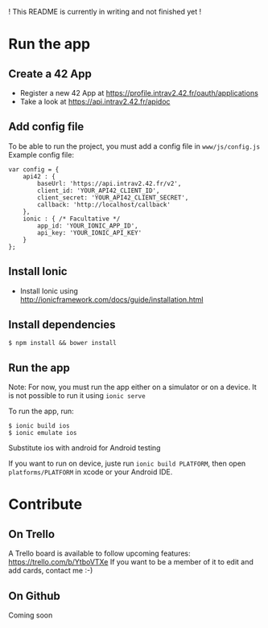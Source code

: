 ! This README is currently in writing and not finished yet !

# Run the app

## Create a 42 App

- Register a new 42 App at https://profile.intrav2.42.fr/oauth/applications
- Take a look at https://api.intrav2.42.fr/apidoc

## Add config file
To be able to run the project, you must add a config file in `www/js/config.js`
Example config file:

```
var config = {
    api42 : {
        baseUrl: 'https://api.intrav2.42.fr/v2',
        client_id: 'YOUR_API42_CLIENT_ID',
        client_secret: 'YOUR_API42_CLIENT_SECRET',
        callback: 'http://localhost/callback'
    },
    ionic : { /* Facultative */
        app_id: 'YOUR_IONIC_APP_ID',
        api_key: 'YOUR_IONIC_API_KEY'
    }
};
```

## Install Ionic

- Install Ionic using http://ionicframework.com/docs/guide/installation.html

## Install dependencies

`$ npm install && bower install`

## Run the app

Note: For now, you must run the app either on a simulator or on a device. It is not possible to run it using `ionic serve`

To run the app, run:
```
$ ionic build ios
$ ionic emulate ios
```
Substitute ios with android for Android testing

If you want to run on device, juste run `ionic build PLATFORM`, then open `platforms/PLATFORM` in xcode or your Android IDE.

# Contribute

## On Trello
A Trello board is available to follow upcoming features: https://trello.com/b/YtboVTXe
If you want to be a member of it to edit and add cards, contact me :-)

## On Github
Coming soon